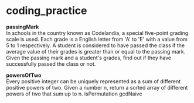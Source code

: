 # coding_practice

__passingMark__  
In schools in the country known as Codelandia, a special five-point grading scale is used.
Each grade is a English letter from 'A' to 'E' with a value from 5 to 1 respectively.
A student is considered to have passed the class if the average value of their grades is greater than or equal to the passing mark.
Given the passing mark and a student's grades, find out if they have successfully passed the class or not.


__powersOfTwo__  
Every positive integer can be uniquely represented as a sum of different positive powers of two.
Given a number n, return a sorted array of different powers of two that sum up to n.
isPermutation
gcdNaive
